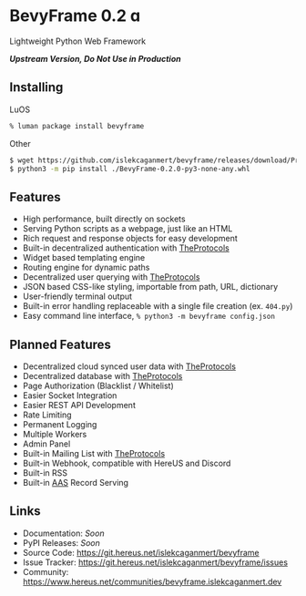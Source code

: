 # BevyFrame 0.2 ɑ

Lightweight Python Web Framework

***Upstream Version, Do Not Use in Production***

## Installing

LuOS
```zsh
% luman package install bevyframe
```

Other
```bash
$ wget https://github.com/islekcaganmert/bevyframe/releases/download/Preview/BevyFrame-0.2.0-py3-none-any.whl
$ python3 -m pip install ./BevyFrame-0.2.0-py3-none-any.whl
```
## Features

- High performance, built directly on sockets
- Serving Python scripts as a webpage, just like an HTML
- Rich request and response objects for easy development
- Built-in decentralized authentication with [TheProtocols](https://git.hereus.net/islekcaganmert/TheProtocols)
- Widget based templating engine
- Routing engine for dynamic paths
- Decentralized user querying with [TheProtocols](https://git.hereus.net/islekcaganmert/TheProtocols)
- JSON based CSS-like styling, importable from path, URL, dictionary
- User-friendly terminal output
- Built-in error handling replaceable with a single file creation (ex. `404.py`)
- Easy command line interface, `% python3 -m bevyframe config.json`

## Planned Features

- Decentralized cloud synced user data with [TheProtocols](https://git.hereus.net/islekcaganmert/TheProtocols)
- Decentralized database with [TheProtocols](https://git.hereus.net/islekcaganmert/TheProtocols)
- Page Authorization (Blacklist / Whitelist)
- Easier Socket Integration
- Easier REST API Development
- Rate Limiting
- Permanent Logging
- Multiple Workers
- Admin Panel
- Built-in Mailing List with [TheProtocols](https://git.hereus.net/islekcaganmert/TheProtocols)
- Built-in Webhook, compatible with HereUS and Discord
- Built-in RSS
- Built-in [AAS](https://git.hereus.net/islekcaganmert/AAS) Record Serving

## Links
- Documentation: *Soon*
- PyPI Releases: *Soon*
- Source Code: https://git.hereus.net/islekcaganmert/bevyframe
- Issue Tracker: https://git.hereus.net/islekcaganmert/bevyframe/issues
- Community: https://www.hereus.net/communities/bevyframe.islekcaganmert.dev
